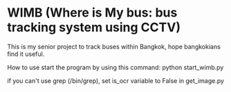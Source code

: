 # WIMB (Where is My bus: bus tracking system using CCTV)
This is my senior project to track buses within Bangkok, hope bangkokians find it useful.

How to use
start the program by using this command: python start_wimb.py

if you can't use grep (/bin/grep), set is_ocr variable to False
in get_image.py
